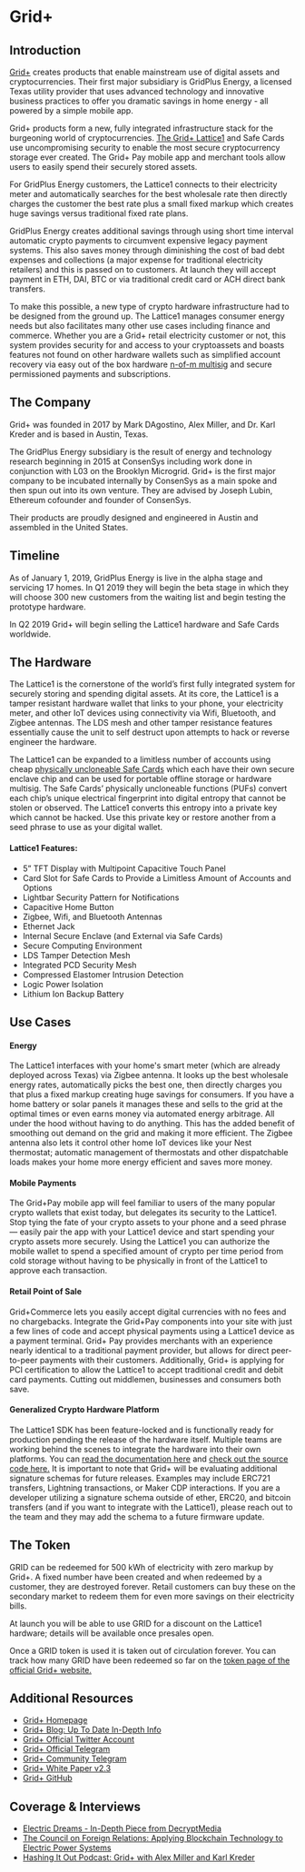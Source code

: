 # Grid+

## Introduction

[Grid+](https://gridplus.io/) creates products that enable mainstream use of digital assets and cryptocurrencies. Their first major subsidiary is GridPlus Energy, a licensed Texas utility provider that uses advanced technology and innovative business practices to offer you dramatic savings in home energy - all powered by a simple mobile app.

Grid+ products form a new, fully integrated infrastructure stack for the burgeoning world of cryptocurrencies. [The Grid+ Lattice1](https://blog.gridplus.io/introducing-the-grid-lattice1-bc4ff6df5321) and Safe Cards use uncompromising security to enable the most secure cryptocurrency storage ever created. The Grid+ Pay mobile app and merchant tools allow users to easily spend their securely stored assets.

For GridPlus Energy customers, the Lattice1 connects to their electricity meter and automatically searches for the best wholesale rate then directly charges the customer the best rate plus a small fixed markup which creates huge savings versus traditional fixed rate plans.

GridPlus Energy creates additional savings through using short time interval automatic crypto payments to circumvent expensive legacy payment systems. This also saves money through diminishing the cost of bad debt expenses and collections (a major expense for traditional electricity retailers) and this is passed on to customers. At launch they will accept payment in ETH, DAI, BTC or via traditional credit card or ACH direct bank transfers.

To make this possible, a new type of crypto hardware infrastructure had to be designed from the ground up. The Lattice1 manages consumer energy needs but also facilitates many other use cases including finance and commerce. Whether you are a Grid+ retail electricity customer or not, this system provides security for and access to your cryptoassets and boasts features not found on other hardware wallets such as simplified account recovery via easy out of the box hardware [n-of-m multisig](https://blog.gridplus.io/2-of-3-blind-key-multi-signature-security-965e90640b4) and secure permissioned payments and subscriptions.

## The Company

Grid+ was founded in 2017 by Mark DAgostino, Alex Miller, and Dr. Karl Kreder and is based in Austin, Texas.

The GridPlus Energy subsidiary is the result of energy and technology research beginning in 2015 at ConsenSys including work done in conjunction with L03 on the Brooklyn Microgrid. Grid+ is the first major company to be incubated internally by ConsenSys as a main spoke and then spun out into its own venture. They are advised by Joseph Lubin, Ethereum cofounder and founder of ConsenSys.

Their products are proudly designed and engineered in Austin and assembled in the United States.

## Timeline

As of January 1, 2019, GridPlus Energy is live in the alpha stage and servicing 17 homes. In Q1 2019 they will begin the beta stage in which they will choose 300 new customers from the waiting list and begin testing the prototype hardware.

In Q2 2019 Grid+ will begin selling the Lattice1 hardware and Safe Cards worldwide.

## The Hardware

The Lattice1 is the cornerstone of the world’s first fully integrated system for securely storing and spending digital assets. At its core, the Lattice1 is a tamper resistant hardware wallet that links to your phone, your electricity meter, and other IoT devices using connectivity via Wifi, Bluetooth, and Zigbee antennas. The LDS mesh and other tamper resistance features essentially cause the unit to self destruct upon attempts to hack or reverse engineer the hardware.

The Lattice1 can be expanded to a limitless number of accounts using cheap [physically uncloneable Safe Cards](https://blog.gridplus.io/lattice1-safe-cards-75fbaa0dcf2e) which each have their own secure enclave chip and can be used for portable offline storage or hardware multisig. The Safe Cards’ physically uncloneable functions (PUFs) convert each chip’s unique electrical fingerprint into digital entropy that cannot be stolen or observed. The Lattice1 converts this entropy into a private key which cannot be hacked. Use this private key or restore another from a seed phrase to use as your digital wallet.

#### Lattice1 Features:
* 5” TFT Display with Multipoint Capacitive Touch Panel
* Card Slot for Safe Cards to Provide a Limitless Amount of Accounts and Options
* Lightbar Security Pattern for Notifications
* Capacitive Home Button
* Zigbee, Wifi, and Bluetooth Antennas
* Ethernet Jack
* Internal Secure Enclave (and External via Safe Cards)
* Secure Computing Environment
* LDS Tamper Detection Mesh
* Integrated PCD Security Mesh
* Compressed Elastomer Intrusion Detection
* Logic Power Isolation
* Lithium Ion Backup Battery

## Use Cases

#### Energy
The Lattice1 interfaces with your home's smart meter (which are already deployed across Texas) via Zigbee antenna. It looks up the best wholesale energy rates, automatically picks the best one, then directly charges you that plus a fixed markup creating huge savings for consumers. If you have a home battery or solar panels it manages these and sells to the grid at the optimal times or even earns money via automated energy arbitrage. All under the hood without having to do anything. This has the added benefit of smoothing out demand on the grid and making it more efficient. The Zigbee antenna also lets it control other home IoT devices like your Nest thermostat; automatic management of thermostats and other dispatchable loads makes your home more energy efficient and saves more money.

#### Mobile Payments
The Grid+Pay mobile app will feel familiar to users of the many popular crypto wallets that exist today, but delegates its security to the Lattice1. Stop tying the fate of your crypto assets to your phone and a seed phrase — easily pair the app with your Lattice1 device and start spending your crypto assets more securely. Using the Lattice1 you can authorize the mobile wallet to spend a specified amount of crypto per time period from cold storage without having to be physically in front of the Lattice1 to approve each transaction. 

#### Retail Point of Sale
Grid+Commerce lets you easily accept digital currencies with no fees and no chargebacks. Integrate the Grid+Pay components into your site with just a few lines of code and accept physical payments using a Lattice1 device as a payment terminal. Grid+ Pay provides merchants with an experience nearly identical to a traditional payment provider, but allows for direct peer-to-peer payments with their customers. Additionally, Grid+ is applying for PCI certification to allow the Lattice1 to accept traditional credit and debit card payments. Cutting out middlemen, businesses and consumers both save.

#### Generalized Crypto Hardware Platform
The Lattice1 SDK has been feature-locked and is functionally ready for production pending the release of the hardware itself. Multiple teams are working behind the scenes to integrate the hardware into their own platforms. You can [read the documentation here](https://gridplus-sdk.readthedocs.io/en/latest) and [check out the source code here.](https://github.com/GridPlus/gridplus-sdk) It is important to note that Grid+ will be evaluating additional signature schemas for future releases. Examples may include ERC721 transfers, Lightning transactions, or Maker CDP interactions. If you are a developer utilizing a signature schema outside of ether, ERC20, and bitcoin transfers (and if you want to integrate with the Lattice1), please reach out to the team and they may add the schema to a future firmware update.

## The Token
GRID can be redeemed for 500 kWh of electricity with zero markup by Grid+. A fixed number have been created and when redeemed by a customer, they are destroyed forever. Retail customers can buy these on the secondary market to redeem them for even more savings on their electricity bills.

At launch you will be able to use GRID for a discount on the Lattice1 hardware; details will be available once presales open.

Once a GRID token is used it is taken out of circulation forever. You can track how many GRID have been redeemed so far on the [token page of the official Grid+ website.](https://gridplus.io/grid-token)


## Additional Resources

* [Grid+ Homepage](https://gridplus.io/)
* [Grid+ Blog: Up To Date In-Depth Info](https://blog.gridplus.io)
* [Grid+ Official Twitter Account](https://twitter.com/gridplus)
* [Grid+ Official Telegram](https://gridplus.io/telegram)
* [Grid+ Community Telegram](https://t.me/GRIDToken)
* [Grid+ White Paper v2.3](https://drive.google.com/file/d/0Bz90riPGRHquNDVXVE81RmppaUk/view)
* [Grid+ GitHub](https://github.com/gridplus)


## Coverage & Interviews

* [Electric Dreams - In-Depth Piece from DecryptMedia](https://decryptmedia.com/2018/12/20/electric-dreams/)
* [The Council on Foreign Relations: Applying Blockchain Technology to Electric Power Systems](https://www.cfr.org/report/applying-blockchain-technology-electric-power-systems)
* [Hashing It Out Podcast: Grid+ with Alex Miller and Karl Kreder](https://thebitcoinpodcast.com/hashing-it-out-32/)
